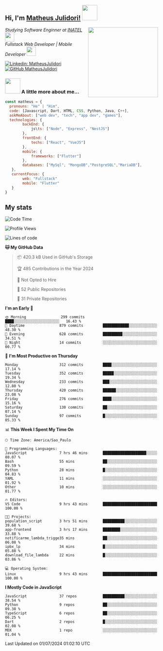 <h2> Hi, I'm <a href="https://matheusjulidori.github.io" target="_blank">Matheus Julidori!</a> <img src="https://media.giphy.com/media/12oufCB0MyZ1Go/giphy.gif" width="50"></h2>
<img align='right' src="https://media.giphy.com/media/3oKIPnAiaMCws8nOsE/giphy.gif" width="230" height="auto">
<p><em>Studying Software Enginner at <a href="http://www.inatel.br" target="_blank">INATEL</a><img src="https://media.giphy.com/media/fYSnHlufseco8Fh93Z/giphy.gif" width="30"></br>
  Fullstack Web Developer | Mobile Developer <img src="https://media.giphy.com/media/WUlplcMpOCEmTGBtBW/giphy.gif" width="30">
</em></p>

[![Linkedin: MatheusJulidori](https://img.shields.io/badge/-MatheusJulidori-blue?style=flat-square&logo=Linkedin&logoColor=white&link=https://www.linkedin.com/in/MatheusJulidori/)](https://www.linkedin.com/in/MatheusJulidori/)
[![GitHub MatheusJulidori](https://img.shields.io/github/followers/matheusjulidori?label=follow&style=social)](https://github.com/MatheusJulidori)


### <img src="https://media.giphy.com/media/VgCDAzcKvsR6OM0uWg/giphy.gif" width="50"> A little more about me...  

```javascript
const matheus = {
  pronouns: "He" | "Him",
  code: [Javascript, Dart, HTML, CSS, Python, Java, C++],
  askMeAbout: ["web dev", "tech", "app dev", "games"],
  technologies: {
        backEnd: {
            js\ts: ["Node", "Express", "NestJS"]
        },
        frontEnd: {
            techs: ["React", "VueJS"]
        },
        mobile: {
            frameworks: ["Flutter"]
        },
        databases: ["MySql", "MongoDB","PostgreSQL","MariaDB"],
   },
   currentFocus: {
        web: "Fullstack"
        mobile: "Flutter"
   }
}
```
<h2>My stats</h2>

<!--START_SECTION:waka-->
![Code Time](http://img.shields.io/badge/Code%20Time-646%20hrs%209%20mins-blue)

![Profile Views](http://img.shields.io/badge/Profile%20Views-0-blue)

![Lines of code](https://img.shields.io/badge/From%20Hello%20World%20I%27ve%20Written-6.7%20million%20lines%20of%20code-blue)

**🐱 My GitHub Data** 

> 📦 420.3 kB Used in GitHub's Storage 
 > 
> 🏆 485 Contributions in the Year 2024
 > 
> 🚫 Not Opted to Hire
 > 
> 📜 52 Public Repositories 
 > 
> 🔑 31 Private Repositories 
 > 
**I'm an Early 🐤** 

```text
🌞 Morning                299 commits         ████░░░░░░░░░░░░░░░░░░░░░   16.43 % 
🌆 Daytime                879 commits         ████████████░░░░░░░░░░░░░   48.30 % 
🌃 Evening                628 commits         █████████░░░░░░░░░░░░░░░░   34.51 % 
🌙 Night                  14 commits          ░░░░░░░░░░░░░░░░░░░░░░░░░   00.77 % 
```
📅 **I'm Most Productive on Thursday** 

```text
Monday                   312 commits         ████░░░░░░░░░░░░░░░░░░░░░   17.14 % 
Tuesday                  352 commits         █████░░░░░░░░░░░░░░░░░░░░   19.34 % 
Wednesday                233 commits         ███░░░░░░░░░░░░░░░░░░░░░░   12.80 % 
Thursday                 420 commits         ██████░░░░░░░░░░░░░░░░░░░   23.08 % 
Friday                   276 commits         ████░░░░░░░░░░░░░░░░░░░░░   15.16 % 
Saturday                 130 commits         ██░░░░░░░░░░░░░░░░░░░░░░░   07.14 % 
Sunday                   97 commits          █░░░░░░░░░░░░░░░░░░░░░░░░   05.33 % 
```


📊 **This Week I Spent My Time On** 

```text
🕑︎ Time Zone: America/Sao_Paulo

💬 Programming Languages: 
JavaScript               7 hrs 46 mins       ████████████████████░░░░░   80.07 % 
Bash                     55 mins             ██░░░░░░░░░░░░░░░░░░░░░░░   09.59 % 
Python                   28 mins             █░░░░░░░░░░░░░░░░░░░░░░░░   04.83 % 
YAML                     11 mins             ░░░░░░░░░░░░░░░░░░░░░░░░░   01.92 % 
Other                    10 mins             ░░░░░░░░░░░░░░░░░░░░░░░░░   01.77 % 

🔥 Editors: 
VS Code                  9 hrs 43 mins       █████████████████████████   100.00 % 

🐱‍💻 Projects: 
population_script        3 hrs 51 mins       ██████████░░░░░░░░░░░░░░░   39.68 % 
app-frontend             3 hrs 17 mins       ████████░░░░░░░░░░░░░░░░░   33.88 % 
notificarme_lambda_trigge35 mins             ██░░░░░░░░░░░░░░░░░░░░░░░   06.08 % 
ipbx_lp                  34 mins             █░░░░░░░░░░░░░░░░░░░░░░░░   05.88 % 
download_file_lambda     22 mins             █░░░░░░░░░░░░░░░░░░░░░░░░   03.86 % 

💻 Operating System: 
Linux                    9 hrs 43 mins       █████████████████████████   100.00 % 
```

**I Mostly Code in JavaScript** 

```text
JavaScript               37 repos            ██████████░░░░░░░░░░░░░░░   38.54 % 
Python                   9 repos             ██░░░░░░░░░░░░░░░░░░░░░░░   09.38 % 
TypeScript               6 repos             ██░░░░░░░░░░░░░░░░░░░░░░░   06.25 % 
Dart                     2 repos             █░░░░░░░░░░░░░░░░░░░░░░░░   02.08 % 
MDX                      1 repo              ░░░░░░░░░░░░░░░░░░░░░░░░░   01.04 % 
```




 Last Updated on 01/07/2024 01:02:10 UTC
<!--END_SECTION:waka-->
